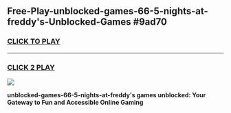 
## Free-Play-unblocked-games-66-5-nights-at-freddy's-Unblocked-Games #9ad70
<h3>
<a href="https://news.freeplayer.one?title=unblocked-games-66-5-nights-at-freddy's&ref=8M">CLICK TO PLAY</a></h3>
<hr>

<h3>
<a href="https://news.freeplayer.one?title=unblocked-games-66-5-nights-at-freddy's&ref=8M">CLICK 2 PLAY</a>
  
</h3>

<a href="https://news.freeplayer.one?title=unblocked-games-66-5-nights-at-freddy's&ref=8M"><img src="https://clearcache.store/games.png"></a>


**unblocked-games-66-5-nights-at-freddy's games unblocked: Your Gateway to Fun and Accessible Online Gaming**
